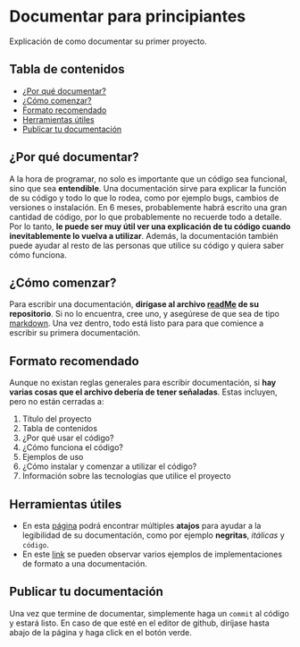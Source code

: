 # Documentar para principiantes
Explicación de como documentar su primer proyecto.

## Tabla de contenidos
* [¿Por qué documentar?](#por-qué-documentar)
* [¿Cómo comenzar?](#cómo-comenzar)
* [Formato recomendado](#formato-recomendado)
* [Herramientas útiles](#herramientas-útiles)
* [Publicar tu documentación](#publicar-tu-documentación)

## ¿Por qué documentar?
A la hora de programar, no solo es importante que un código sea funcional, sino que sea **entendible**. Una documentación sirve para explicar la función de su código y todo lo que lo rodea, como por ejemplo bugs, cambios de versiones o instalación. En 6 meses, probablemente habrá escrito una gran cantidad de código, por lo que probablemente no recuerde todo a detalle. Por lo tanto, **le puede ser muy útil ver una explicación de tu código cuando inevitablemente lo vuelva a utilizar**. Además, la documentación también puede ayudar al resto de las personas que utilice su código y quiera saber cómo funciona. 

## ¿Cómo comenzar?
Para escribir una documentación, **dirígase al archivo [readMe](https://tom.preston-werner.com/2010/08/23/readme-driven-development.html) de su repositorio**. Si no lo encuentra, cree uno, y asegúrese de que sea de tipo [markdown](https://es.wikipedia.org/wiki/Markdown). Una vez dentro, todo está listo para para que comience a escribir su primera documentación. 

## Formato recomendado
Aunque no existan reglas generales para escribir documentación, si **hay varias cosas que el archivo debería de tener señaladas**. Estas incluyen, pero no están cerradas a: 
1. Título del proyecto
2. Tabla de contenidos
3. ¿Por qué usar el código?
4. ¿Cómo funciona el código?
5. Ejemplos de uso
6. ¿Cómo instalar y comenzar a utilizar el código?
7. Información sobre las tecnologías que utilice el proyecto

## Herramientas útiles
* En esta [página](https://www.markdownguide.org/cheat-sheet/) podrá encontrar múltiples **atajos** para ayudar a la legibilidad de su documentación, como por ejemplo **negritas**, *itálicas* y `código`. 
* En este [link](https://www.writethedocs.org/guide/writing/beginners-guide-to-docs/) se pueden observar varios ejemplos de implementaciones de formato a una documentación. 

## Publicar tu documentación
Una vez que termine de documentar, simplemente haga un `commit` al código y estará listo. En caso de que esté en el editor de github, diríjase hasta abajo de la página y haga click en el botón verde. 
